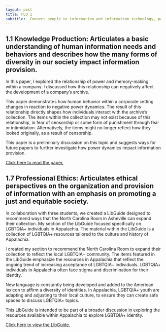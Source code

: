 ```yaml
---
layout: post
title: PLO 1
subtitle:  Connect people to information and information technology, particularly to promote a just and equitable society [Information Organization and Access, Retrieval and Human Information Needs and Behaviors]
---
```

## 1.1 Knowledge Production: Articulates a basic understanding of human information needs and behaviors and describes how the many forms of diversity in our society impact information provision.
In this paper, I explored the relationship of power and memory-making within a company. I discussed how this relationship can negatively affect the development of a company’s archive.

This paper demonstrates how human behavior within a corporate setting changes in reaction to negative power dynamics. The result of this relationship directly shapes how individuals interact with the archive’s collection. The items within the collection may not exist because of this relationship, in fear of censorship or some form of punishment through fear or intimidation. Alternatively, the items might no longer reflect how they looked originally, as a result of censorship.

This paper is a preliminary discussion on this topic and suggests ways for future papers to further investigate how power dynamics impact information provision.

[Click here to read the paper.]({{dunefskychadwick.github.io}}/assets/pdfs/knowledgeproduction.pdf)  


## 1.7 Professional Ethics: Articulates ethical perspectives on the organization and provision of information with an emphasis on promoting a just and equitable society.
In collaboration with three students, we created a LibGuide designed to recommend ways that the North Carolina Room in Asheville can expand their collection. My section of the LibGuide focused specifically on LGBTQIA+ individuals in Appalachia. The material within the LibGuide is a collection of LGBTQIA+ resources  tailored to the culture and history of Appalachia.

I created my section to recommend the North Carolina Room to expand their collection to reflect the local LGBTQIA+ community. The items featured in the LibGuide emphasize the resources in Appalachia that reflect the ongoing trend of increasing acceptance of LGBTQIA+ individuals. LGBTQIA+ individuals in Appalachia often face stigma and discrimination for their identity.

New language is constantly being developed and added to the American lexicon to affirm a diversity of identities. In Appalachia, LGBTQIA+ youth are adapting and adjusting to their local culture, to ensure they can create safe spaces to discuss LGBTQIA+ topics.

This LibGuide is intended to be part of a broader discussion in exploring the resources available within Appalachia to explore LGBTQIA+ identity.

[Click here to view the LibGuide.]({{dunefskychadwick.github.io}}/assets/libguides/professionalethics.html)  
